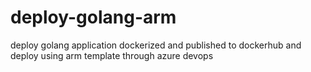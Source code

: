 # deploy-golang-arm
deploy golang application dockerized and published to dockerhub and deploy using arm template through azure devops
